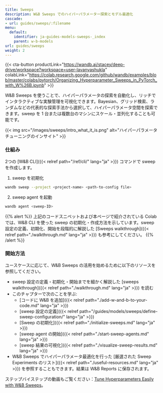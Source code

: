 ```yaml
---
title: Sweeps
description: W&B Sweeps でのハイパーパラメーター探索とモデル最適化
cascade:
- url: guides/sweeps/:filename
menu:
  default:
    identifier: ja-guides-models-sweeps-_index
    parent: w-b-models
url: guides/sweeps
weight: 2
---
```


{{< cta-button productLink="https://wandb.ai/stacey/deep-drive/workspace?workspace=user-lavanyashukla" colabLink="https://colab.research.google.com/github/wandb/examples/blob/master/colabs/pytorch/Organizing_Hyperparameter_Sweeps_in_PyTorch_with_W%26B.ipynb" >}}

W&B Sweeps を使うことで、ハイパーパラメータの探索を自動化し、リッチでインタラクティブな実験管理を可視化できます。Bayesian、グリッド検索、ランダムなどの代表的な探索手法から選択して、ハイパーパラメータ空間を探索できます。sweep を 1 台または複数台のマシンにスケール・並列化することも可能です。

{{< img src="/images/sweeps/intro_what_it_is.png" alt="ハイパーパラメータチューニングのインサイト" >}}

### 仕組み
2つの [W&B CLI]({{< relref path="/ref/cli/" lang="ja" >}}) コマンドで sweep を作成します。

1. sweep を初期化

```bash
wandb sweep --project <project-name> <path-to-config file>
```

2. sweep agent を起動

```bash
wandb agent <sweep-ID>
```

{{% alert %}}
上記のコードスニペットおよび本ページで紹介されている Colab では、W&B CLI を使った sweep の初期化・作成方法を示しています。sweep 設定の定義、初期化、開始を段階的に解説した [Sweeps walkthrough]({{< relref path="./walkthrough.md" lang="ja" >}}) も参考にしてください。
{{% /alert %}}

### 開始方法

ユースケースに応じて、W&B Sweeps の活用を始めるために以下のリソースを参照してください。

* sweep 設定の定義・初期化・開始までを細かく解説した [sweeps walkthrough]({{< relref path="./walkthrough.md" lang="ja" >}}) を読む
* このチャプターで次のことを学ぶ:
  * [コードに W&B を追加]({{< relref path="./add-w-and-b-to-your-code.md" lang="ja" >}})
  * [sweep 設定の定義]({{< relref path="/guides/models/sweeps/define-sweep-configuration/" lang="ja" >}})
  * [Sweep の初期化]({{< relref path="./initialize-sweeps.md" lang="ja" >}})
  * [sweep agent の開始]({{< relref path="./start-sweep-agents.md" lang="ja" >}})
  * [sweep 結果の可視化]({{< relref path="./visualize-sweep-results.md" lang="ja" >}})
* W&B Sweeps でハイパーパラメータ最適化を行った [厳選された Sweep Experiments のリスト]({{< relref path="./useful-resources.md" lang="ja" >}}) を参照することもできます。結果は W&B Reports に保存されます。

ステップバイステップの動画もご覧ください：[Tune Hyperparameters Easily with W&B Sweeps](https://www.youtube.com/watch?v=9zrmUIlScdY\&ab_channel=Weights%26Biases)。